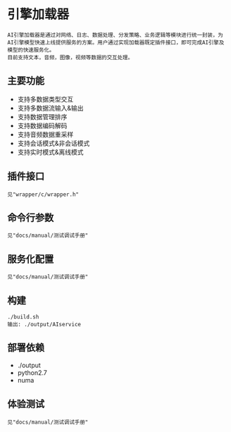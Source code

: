 # 引擎加载器	
	AI引擎加载器是通过对网络、日志、数据处理、分发策略、业务逻辑等模块进行统一封装，为AI引擎模型快速上线提供服务的方案。用户通过实现加载器既定插件接口，即可完成AI引擎及模型的快速服务化。
	目前支持文本，音频，图像，视频等数据的交互处理。

## 主要功能
 - 支持多数据类型交互
 - 支持多数据流输入&输出
 - 支持数据管理排序
 - 支持数据编码解码
 - 支持音频数据重采样
 - 支持会话模式&非会话模式
 - 支持实时模式&离线模式

## 插件接口
	见"wrapper/c/wrapper.h"

## 命令行参数
	见"docs/manual/测试调试手册"

## 服务化配置
	见"docs/manual/测试调试手册"

## 构建
	./build.sh
	输出: ./output/AIservice

## 部署依赖
 - ./output
 - python2.7
 - numa

## 体验测试
	见"docs/manual/测试调试手册"